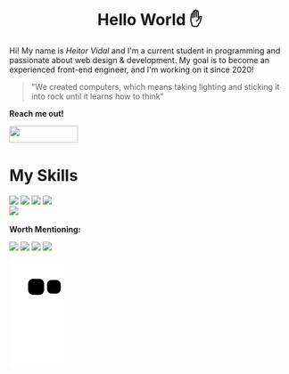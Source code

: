 <h1 align="center"> Hello World ✋ </h1>

Hi! My name is *Heitor Vidal* and I'm a current student in programming and passionate about web design & development.  My goal is to become an experienced front-end engineer, and I'm working on it since 2020!

> "We created computers, which means taking lighting and sticking it into rock until it learns how to think"

**Reach me out!**

[<img src="https://img.shields.io/badge/LinkedIn-0077B5?style=for-the-badge&logo=linkedin&logoColor=white" width="123px" height="30px" />](https://www.linkedin.com/in/heitor-vidal-correia-1507331b1/)



# My Skills

<img src="https://img.shields.io/badge/HTML5-E34F26?style=for-the-badge&logo=html5&logoColor=white" /> <img src="https://img.shields.io/badge/CSS3-1572B6?style=for-the-badge&logo=css3&logoColor=white" /> <img src="https://img.shields.io/badge/JavaScript-F7DF1E?style=for-the-badge&logo=javascript&logoColor=black" /> <img src="https://img.shields.io/badge/React-20232A?style=for-the-badge&logo=react&logoColor=61DAFB" /><br>
<img src="https://img.shields.io/badge/GitHub-100000?style=for-the-badge&logo=github&logoColor=white"/>

**Worth Mentioning:**

<img src="https://img.shields.io/badge/Microsoft_Excel-217346?style=for-the-badge&logo=microsoft-excel&logoColor=white" /> <img src="https://img.shields.io/badge/Microsoft_PowerPoint-B7472A?style=for-the-badge&logo=microsoft-powerpoint&logoColor=white" /> <img src="https://img.shields.io/badge/Microsoft_Word-2B579A?style=for-the-badge&logo=microsoft-word&logoColor=white" /> <img src="https://img.shields.io/badge/Figma-F24E1E?style=for-the-badge&logo=figma&logoColor=white" />

<div>
 
 ![Snake animation](https://github.com/rafaballerini/rafaballerini/blob/output/github-contribution-grid-snake.svg)

</div>
